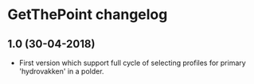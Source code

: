 GetThePoint changelog
================================

1.0 (30-04-2018)
----------------

- First version which support full cycle of selecting profiles for primary 'hydrovakken' in a polder.

